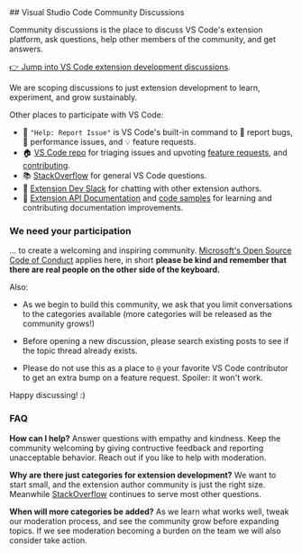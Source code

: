 <!---
Javier111228/Javier111228 is a ✨ special ✨ repository because its `README.md` (this file) appears on your GitHub profile.
You can click the Preview link to take a look at your changes.
--->## Visual Studio Code Community Discussions

Community discussions is the place to discuss VS Code's extension platform, ask questions, help other members of the community, and get answers.

[👉 Jump into VS Code extension development discussions](https://github.com/microsoft/vscode-discussions/discussions).

We are scoping discussions to just extension development to learn, experiment, and grow sustainably.

Other places to participate with VS Code:

- 🔎 `"Help: Report Issue"` is VS Code's built-in command to 🐛 report bugs, 🐌 performance issues, and 💡 feature requests.
- 🏠 [VS Code repo](https://github.com/microsoft/vscode) for triaging issues and upvoting [feature requests](https://go.microsoft.com/fwlink/?LinkID=533482), and [contributing](https://github.com/microsoft/vscode/wiki/How-to-Contribute).
- 📚 [StackOverflow](https://stackoverflow.com/questions/tagged/vscode) for general VS Code questions.
- 💬 [Extension Dev Slack](https://aka.ms/vscode-dev-community) for chatting with other extension authors.
- 🩻 [Extension API Documentation](https://code.visualstudio.com/api) and [code samples](https://github.com/microsoft/vscode-extension-samples) for learning and contributing documentation improvements.


### We need your participation

… to create a welcoming and inspiring community. [Microsoft's Open Source Code of Conduct](https://opensource.microsoft.com/codeofconduct/) applies here, in short **please be kind and remember that there are real people on the other side of the keyboard.** 

Also:

- As we begin to build this community, we ask that you limit conversations to the categories available (more categories will be released as the community grows!)

- Before opening a new discussion, please search existing posts to see if the topic thread already exists.

- Please do not use this as a place to `@` your favorite VS Code contributor to get an extra bump on a feature request. Spoiler: it won't work.

Happy discussing! :)

### FAQ

**How can I help?**
Answer questions with empathy and kindness. Keep the community welcoming by giving contructive feedback and reporting unacceptable behavior. Reach out if you like to help with moderation.

**Why are there just categories for extension development?**
We want to start small, and the extension author community is just the right size. Meanwhile [StackOverflow](https://stackoverflow.com/questions/tagged/visual-studio-code?tab=Newest) continues to serve most other questions.

**When will more categories be added?**
As we learn what works well, tweak our moderation process, and see the community grow before expanding topics. If we see moderation becoming a burden on the team we will also consider take action.
